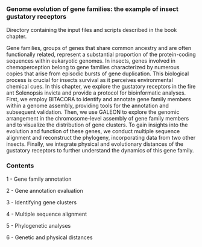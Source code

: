 #

### Genome evolution of gene families: the example of insect gustatory receptors


Directory containing the input files and scripts described in the book chapter.


Gene families, groups of genes that share common ancestry and are often functionally related, represent a substantial proportion of the protein-coding sequences within eukaryotic genomes. In insects, genes involved in chemoperception belong to gene families characterized by numerous copies that arise from episodic bursts of gene duplication. This biological process is crucial for insects survival as it perceives environmental chemical cues. In this chapter, we explore the gustatory receptors in the fire ant Solenopsis invicta and provide a protocol for bioinformatic analyses. First, we employ BITACORA to identify and annotate gene family members within a genome assembly, providing tools for the annotation and subsequent validation. Then, we use GALEON to explore the genomic arrangement in the chromosome-level assembly of gene family members and to visualize the distribution of gene clusters. To gain insights into the evolution and function of these genes, we conduct multiple sequence alignment and reconstruct the phylogeny, incorporating data from two other insects. Finally, we integrate physical and evolutionary distances of the gustatory receptors to further understand the dynamics of this gene family.

### Contents

1 - Gene family annotation

2 - Gene annotation evaluation

3 - Identifying gene clusters

4 - Multiple sequence alignment

5 - Phylogenetic analyses

6 - Genetic and physical distances


